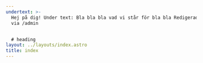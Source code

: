 ```yaml
---
undertext: >-
  Hej på dig! Under text: Bla bla bla vad vi står för bla bla Redigerad av ture
  via /admin


  # heading
layout: ../layouts/index.astro
title: index
---
```

